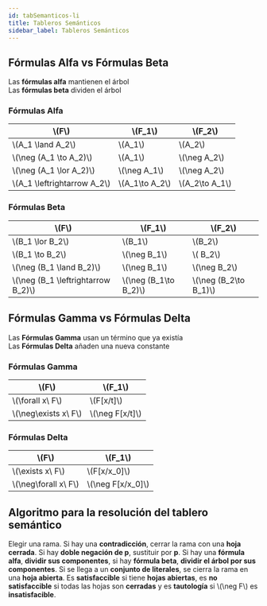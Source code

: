 ```yaml
---
id: tabSemanticos-li
title: Tableros Semánticos
sidebar_label: Tableros Semánticos
---
```


## Fórmulas Alfa vs Fórmulas Beta

Las **fórmulas alfa** mantienen el árbol  
Las **fórmulas beta** dividen el árbol

### Fórmulas Alfa

|\\(F\\)|\\(F_1\\)|\\(F_2\\)|
|-|-|-|
|\\(A_1 \\land A_2\\)|\\(A_1\\)|\\(A_2\\)|
|\\(\\neg (A_1 \\to A_2)\\)|\\(A_1\\)|\\(\\neg A_2\\)|
|\\(\\neg (A_1 \\lor A_2)\\)|\\(\\neg A_1\\)|\\(\\neg A_2\\)|
|\\(A_1 \\leftrightarrow A_2\\)|\\(A_1\\to A_2\\)|\\(A_2\\to A_1\\)|

### Fórmulas Beta

|\\(F\\)|\\(F_1\\)|\\(F_2\\)|
|-|-|-|
|\\(B_1 \\lor B_2\\)|\\(B_1\\)|\\(B_2\\)|
|\\(B_1 \\to B_2\\)|\\(\\neg B_1\\)|\\( B_2\\)|
|\\(\\neg (B_1 \\land B_2)\\)|\\(\\neg B_1\\)|\\(\\neg B_2\\)|
|\\(\\neg (B_1 \\leftrightarrow B_2)\\)|\\(\\neg (B_1\\to B_2)\\)|\\(\\neg (B_2\\to B_1)\\)|

## Fórmulas Gamma vs Fórmulas Delta

Las **Fórmulas Gamma** usan un término que ya existía  
Las **Fórmulas Delta** añaden una nueva constante

### Fórmulas Gamma

|\\(F\\)|\\(F_1\\)|
|-|-|
|\\(\\forall x\ F\\)|\\(F[x/t]\\)|
|\\(\\neg\\exists x\ F\\)|\\(\\neg F[x/t]\\)|

### Fórmulas Delta

|\\(F\\)|\\(F_1\\)|
|-|-|
|\\(\\exists x\ F\\)|\\(F[x/x_0]\\)|
|\\(\\neg\\forall x\ F\\)|\\(\\neg F[x/x_0]\\)|

## Algoritmo para la resolución del tablero semántico

Elegir una rama. Si hay una **contradicción**, cerrar la rama con una **hoja cerrada**. Si hay **doble negación de p**, sustituir por **p**. Si hay una **fórmula alfa**, **dividir sus componentes**, si hay **fórmula beta**, **dividir el árbol por sus componentes**. Si se llega a un **conjunto de literales**, se cierra la rama en una **hoja abierta**. Es **satisfaccible** si tiene **hojas abiertas**, es **no satisfaccible** si todas las hojas son **cerradas** y es **tautología** si \\(\\neg F\\) es **insatisfacible**.